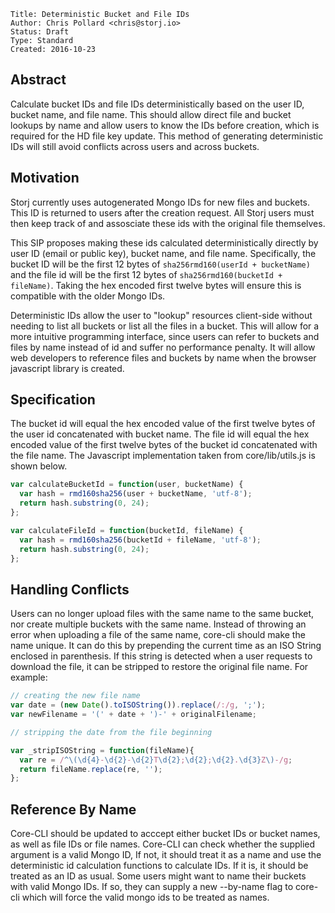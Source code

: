 ```
Title: Deterministic Bucket and File IDs
Author: Chris Pollard <chris@storj.io>
Status: Draft
Type: Standard
Created: 2016-10-23
```

Abstract
--------

Calculate bucket IDs and file IDs deterministically based on the user ID, bucket name, and file name. This should allow direct file and bucket lookups by name and allow users to know the IDs before creation, which is required for the HD file key update. This method of generating deterministic IDs will still avoid conflicts across users and across buckets.

Motivation
----------

Storj currently uses autogenerated Mongo IDs for new files and buckets. This ID is returned to users after the creation request. All Storj users must then keep track of and assosciate these ids with the original file themselves.

This SIP proposes making these ids calculated deterministically directly by user ID (email or public key), bucket name, and file name. Specifically, the bucket ID will be the first 12 bytes of `sha256rmd160(userId + bucketName)` and the file id will be the first 12 bytes of `sha256rmd160(bucketId + fileName)`. Taking the hex encoded first twelve bytes will ensure this is compatible with the older Mongo IDs.

Deterministic IDs allow the user to "lookup" resources client-side without needing to list all buckets or list all the files in a bucket. This will allow for a more intuitive programming interface, since users can refer to buckets and files by name instead of id and suffer no performance penalty. It will allow web developers to reference files and buckets by name when the browser javascript library is created.


Specification
-------------

The bucket id will equal the hex encoded value of the first twelve bytes of the user id concatenated with bucket name. The file id will equal the hex encoded value of the first twelve bytes of the bucket id concatenated with the file name. The Javascript implementation taken from core/lib/utils.js is shown below.

```javascript
var calculateBucketId = function(user, bucketName) {
  var hash = rmd160sha256(user + bucketName, 'utf-8');
  return hash.substring(0, 24);
};

var calculateFileId = function(bucketId, fileName) {
  var hash = rmd160sha256(bucketId + fileName, 'utf-8');
  return hash.substring(0, 24);
};

```

Handling Conflicts
------------------

Users can no longer upload files with the same name to the same bucket, nor create multiple buckets with the same name. Instead of throwing an error when uploading a file of the same name, core-cli should make the name unique. It can do this by prepending the current time as an ISO String enclosed in parenthesis. If this string is detected when a user requests to download the file, it can be stripped to restore the original file name. For example:

```javascript
// creating the new file name
var date = (new Date().toISOString()).replace(/:/g, ';');
var newFilename = '(' + date + ')-' + originalFilename;
```

```javascript
// stripping the date from the file beginning

var _stripISOString = function(fileName){
  var re = /^\(\d{4}-\d{2}-\d{2}T\d{2};\d{2};\d{2}.\d{3}Z\)-/g;
  return fileName.replace(re, '');
};
```

Reference By Name
-----------------

Core-CLI should be updated to acccept either bucket IDs or bucket names, as well as file IDs or file names. Core-CLI can check whether the supplied argument is a valid Mongo ID, If not, it should treat it as a name and use the deterministic id calculation functions to calculate IDs. If it is, it should be treated as an ID as usual. Some users might want to name their buckets with valid Mongo IDs. If so, they can supply a new --by-name flag to core-cli which will force the valid mongo ids to be treated as names.
